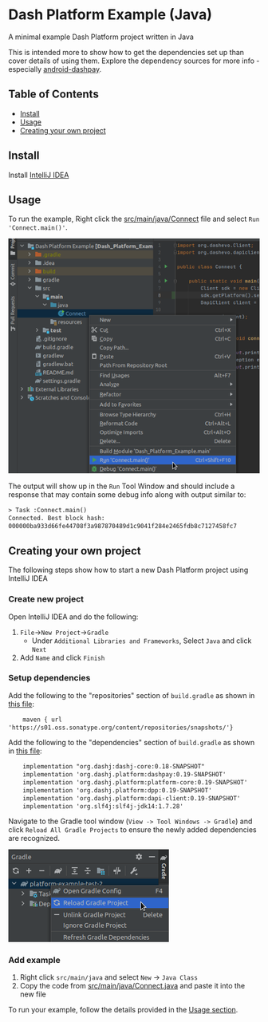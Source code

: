 # Dash Platform Example (Java)

A minimal example Dash Platform project written in Java

This is intended more to show how to get the dependencies set up than cover
details of using them. Explore the dependency sources for more info - 
especially [android-dashpay](https://github.com/dashevo/android-dashpay).

## Table of Contents

- [Install](#install)
- [Usage](#usage)
- [Creating your own project](#creating-your-own-project)

## Install

Install [IntelliJ IDEA](https://www.jetbrains.com/idea/)

## Usage 

To run the example, Right click the [src/main/java/Connect](./src/main/java/Connect.java)
file and select `Run 'Connect.main()'`. 

![Run example](./run.png)

The output will show up in the `Run` Tool Window
and should include a response that may contain some debug info along with output similar to:

```text
> Task :Connect.main()
Connected. Best block hash: 000000ba933d66fe44708f3a987870489d1c9041f284e2465fdb8c7127458fc7
```

## Creating your own project

The following steps show how to start a new Dash Platform project using IntelliJ IDEA

### Create new project

Open IntelliJ IDEA and do the following:

1. `File`->`New Project`->`Gradle`
    - Under `Additional Libraries and Frameworks`, Select `Java` and click `Next`
1. Add `Name` and click `Finish`

### Setup dependencies

Add the following to the "repositories" section of `build.gradle` as shown in [this file](./build.gradle#L10):

```text
    maven { url 'https://s01.oss.sonatype.org/content/repositories/snapshots/'}
```

Add the following to the "dependencies" section of `build.gradle` as shown in [this file](./build.gradle#L17-L22):

```text
    implementation "org.dashj:dashj-core:0.18-SNAPSHOT"
    implementation 'org.dashj.platform:dashpay:0.19-SNAPSHOT'
    implementation 'org.dashj.platform:platform-core:0.19-SNAPSHOT'
    implementation 'org.dashj.platform:dpp:0.19-SNAPSHOT'
    implementation 'org.dashj.platform:dapi-client:0.19-SNAPSHOT'
    implementation 'org.slf4j:slf4j-jdk14:1.7.28'
```

Navigate to the Gradle tool window (`View -> Tool Windows -> Gradle`) and click `Reload All Gradle Projects` to ensure
the newly added dependencies are recognized.

![Gradle Reload example](./gradle-reload.png)

### Add example

1. Right click `src/main/java` and select `New` -> `Java Class`
2. Copy the code from [src/main/java/Connect.java](./src/main/java/Connect.java) and paste it into the new file

To run your example, follow the details provided in the [Usage section](#usage).
